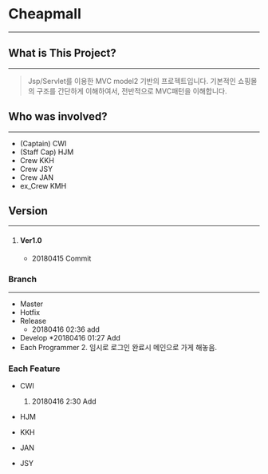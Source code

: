 Cheapmall
=========
***

## What is This Project?
***
> Jsp/Servlet를 이용한 MVC model2 기반의 프로젝트입니다.
> 기본적인 쇼핑몰의 구조를 간단하게 이해하여서, 전반적으로 MVC패턴을 이해합니다.

## Who was involved?
***
* (Captain) 		CWI
* (Staff Cap) 	HJM
* Crew			KKH
* Crew			JSY
* Crew			JAN
* ex_Crew		KMH

## Version
***
1. #### Ver1.0
    * 20180415 Commit


### Branch
***
* Master
* Hotfix
* Release
	* 20180416 02:36 add
* Develop
	*20180416 01:27 Add
* Each Programmer
    	2. 임시로 로그인 완료시 메인으로 가게 해놓음.

### Each Feature
* CWI
	1. 20180416 2:30 Add

* HJM

* KKH

* JAN

* JSY